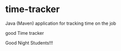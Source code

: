 # time-tracker
Java (Maven) application for tracking time on the job

 good Time tracker

Good Night Students!!!
